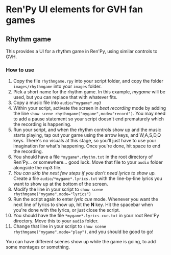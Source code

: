 # Ren'Py UI elements for GVH fan games

## Rhythm game

This provides a UI for a rhythm game in Ren'Py, using similar controls to GVH.

### How to use

1. Copy the file `rhythmgame.rpy` into your script folder, and copy the folder `images/rhythmgame` into your `images` folder.
2. Pick a short name for the rhythm game.  In this example, *mygame* will be used, but you can replace that with whatever fits.
3. Copy a music file into `audio/*mygame*.mp3`
4. Within your script, activate the screen in *beat recording* mode by adding the line `show scene rhythmgame("mygame",mode="record")`.  You may need to add a pause statement so your script doesn't end prematurely which the recording is happening.
4. Run your script, and when the rhythm controls show up and the music starts playing, tap out your game using the arrow keys, and W,A,S,D,Q keys.  There's no visuals at this stage, so you'll just have to use your imagination for what's happening.  Once you're done, hit space to end the recording.
5. You should have a file `*mygame*.rhythm.txt` in the root directory of Ren'Py... or somewhere... good luck.  Move that file to your `audio` folder alongside the mp3 file.
6. *You can skip the next few steps if you don't need lyrics to show up.*  Create a file `audio/*mygame*.lyrics.txt` with the line-by-line lyrics you want to show up at the bottom of the screen.
7. Modify the line in your script to `show scene rhythmgame("mygame",mode="lyrics")`
8.  Run the script again to enter *lyric cue* mode.  Whenever you want the next line of lyrics to show up, hit the **N** key.  Hit the spacebar when you're done with the lyrics, or just close the script.
10.  You should have the file `*mygame*.lyrics-cue.txt` in your root Ren'Py directory.  Move this to your `audio` folder.
11.  Change that line in your script to `show scene rhythmgame("mygame",mode="play")`, and you should be good to go!

You can have different scenes show up while the game is going, to add some
montages or something.

